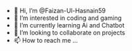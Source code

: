 - 👋 Hi, I’m @Faizan-Ul-Hasnain59
- 👀 I’m interested in coding and gaming 
- 🌱 I’m currently learning Ai and Chatbot 
- 💞️ I’m looking to collaborate on projects 
- 📫 How to reach me ...

<!---
Faizan-Ul-Hasnain59/Faizan-Ul-Hasnain59 is a ✨ special ✨ repository because its `README.md` (this file) appears on your GitHub profile.
You can click the Preview link to take a look at your changes.
--->
